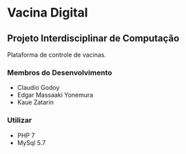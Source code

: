 # Vacina Digital
## Projeto Interdisciplinar de Computação

Plataforma de controle de vacinas.

### Membros do Desenvolvimento
* Claudio Godoy
* Edgar Massaaki Yonemura
* Kaue Zatarin

### Utilizar
* PHP 7
* MySql 5.7
